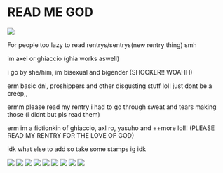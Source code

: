 # READ ME GOD
![](https://static.jojowiki.com/images/2/20/latest/20210315204953/PPPStickerGhiaccio2EX.png)

For people too lazy to read rentrys/sentrys(new rentry thing) smh

im axel or ghiaccio (ghia works aswell)

i go by she/him, im bisexual and bigender (SHOCKER!! WOAHH)

erm basic dni, proshippers and other disgusting stuff lol! just dont be a creep,,

ermm please read my rentry i had to go through sweat and tears making those (i didnt but pls read them)

erm im a fictionkin of ghiaccio, axl ro, yasuho and ++more lol!! (PLEASE READ MY RENTRY FOR THE LOVE OF GOD)

idk what else to add so take some stamps ig idk

![](https://rock.ju.mp/assets/images/gallery08/5749d5bf.png?v=a9339813) ![](https://rock.ju.mp/assets/images/gallery08/8b644afd.gif?v=a9339813)  ![](https://images-wixmp-ed30a86b8c4ca887773594c2.wixmp.com/f/b6b32f43-2068-4c1e-b997-af16d761296e/dbssg5g-745f4462-41db-4acf-b33d-8eaa8d104a4b.png/v1/fill/w_99,h_55,q_80,strp/jjba__gwess_stamp_by_whitenoize_dbssg5g-fullview.jpg?token=eyJ0eXAiOiJKV1QiLCJhbGciOiJIUzI1NiJ9.eyJzdWIiOiJ1cm46YXBwOjdlMGQxODg5ODIyNjQzNzNhNWYwZDQxNWVhMGQyNmUwIiwiaXNzIjoidXJuOmFwcDo3ZTBkMTg4OTgyMjY0MzczYTVmMGQ0MTVlYTBkMjZlMCIsIm9iaiI6W1t7ImhlaWdodCI6Ijw9NTUiLCJwYXRoIjoiXC9mXC9iNmIzMmY0My0yMDY4LTRjMWUtYjk5Ny1hZjE2ZDc2MTI5NmVcL2Ric3NnNWctNzQ1ZjQ0NjItNDFkYi00YWNmLWIzM2QtOGVhYThkMTA0YTRiLnBuZyIsIndpZHRoIjoiPD05OSJ9XV0sImF1ZCI6WyJ1cm46c2VydmljZTppbWFnZS5vcGVyYXRpb25zIl19.DagYZ9uWQopay11xiyti2JNUeUffcKsFvMv0JY3_10c) ![](https://images-wixmp-ed30a86b8c4ca887773594c2.wixmp.com/f/b6b32f43-2068-4c1e-b997-af16d761296e/dbsronp-4eb1e174-8be5-4a09-a6aa-d2f3f2ffdd75.png/v1/fill/w_99,h_55,q_80,strp/jjba__hirose_yasuho_stamp_by_whitenoize_dbsronp-fullview.jpg?token=eyJ0eXAiOiJKV1QiLCJhbGciOiJIUzI1NiJ9.eyJzdWIiOiJ1cm46YXBwOjdlMGQxODg5ODIyNjQzNzNhNWYwZDQxNWVhMGQyNmUwIiwiaXNzIjoidXJuOmFwcDo3ZTBkMTg4OTgyMjY0MzczYTVmMGQ0MTVlYTBkMjZlMCIsIm9iaiI6W1t7ImhlaWdodCI6Ijw9NTUiLCJwYXRoIjoiXC9mXC9iNmIzMmY0My0yMDY4LTRjMWUtYjk5Ny1hZjE2ZDc2MTI5NmVcL2Ric3JvbnAtNGViMWUxNzQtOGJlNS00YTA5LWE2YWEtZDJmM2YyZmZkZDc1LnBuZyIsIndpZHRoIjoiPD05OSJ9XV0sImF1ZCI6WyJ1cm46c2VydmljZTppbWFnZS5vcGVyYXRpb25zIl19.G8lsms0DzIZlQ9-M1Vcao10EnB0xih-2r1rkLDIEobQ) ![](https://images-wixmp-ed30a86b8c4ca887773594c2.wixmp.com/f/b6b32f43-2068-4c1e-b997-af16d761296e/dbsrl55-21d0a5de-c47b-48f5-a9de-79df34885a0c.png/v1/fill/w_99,h_55,q_80,strp/jjba__ghiaccio_stamp_by_whitenoize_dbsrl55-fullview.jpg?token=eyJ0eXAiOiJKV1QiLCJhbGciOiJIUzI1NiJ9.eyJzdWIiOiJ1cm46YXBwOjdlMGQxODg5ODIyNjQzNzNhNWYwZDQxNWVhMGQyNmUwIiwiaXNzIjoidXJuOmFwcDo3ZTBkMTg4OTgyMjY0MzczYTVmMGQ0MTVlYTBkMjZlMCIsIm9iaiI6W1t7ImhlaWdodCI6Ijw9NTUiLCJwYXRoIjoiXC9mXC9iNmIzMmY0My0yMDY4LTRjMWUtYjk5Ny1hZjE2ZDc2MTI5NmVcL2Ric3JsNTUtMjFkMGE1ZGUtYzQ3Yi00OGY1LWE5ZGUtNzlkZjM0ODg1YTBjLnBuZyIsIndpZHRoIjoiPD05OSJ9XV0sImF1ZCI6WyJ1cm46c2VydmljZTppbWFnZS5vcGVyYXRpb25zIl19.M4Yz4AnCBmWGR_G-852zQy1tCocOZaHla7DD_La7Mxs) ![](https://images-wixmp-ed30a86b8c4ca887773594c2.wixmp.com/f/b6b32f43-2068-4c1e-b997-af16d761296e/dbsrjtc-c8c8f2c4-cc9f-4f2d-b08b-52d9e5af86d4.png/v1/fill/w_99,h_55,q_80,strp/jjba__guido_mista_stamp_by_whitenoize_dbsrjtc-fullview.jpg?token=eyJ0eXAiOiJKV1QiLCJhbGciOiJIUzI1NiJ9.eyJzdWIiOiJ1cm46YXBwOjdlMGQxODg5ODIyNjQzNzNhNWYwZDQxNWVhMGQyNmUwIiwiaXNzIjoidXJuOmFwcDo3ZTBkMTg4OTgyMjY0MzczYTVmMGQ0MTVlYTBkMjZlMCIsIm9iaiI6W1t7ImhlaWdodCI6Ijw9NTUiLCJwYXRoIjoiXC9mXC9iNmIzMmY0My0yMDY4LTRjMWUtYjk5Ny1hZjE2ZDc2MTI5NmVcL2Ric3JqdGMtYzhjOGYyYzQtY2M5Zi00ZjJkLWIwOGItNTJkOWU1YWY4NmQ0LnBuZyIsIndpZHRoIjoiPD05OSJ9XV0sImF1ZCI6WyJ1cm46c2VydmljZTppbWFnZS5vcGVyYXRpb25zIl19.EPeo3EH0YnKKdXNn1siN4Olo2T0Y7sDSQLxWFIPkLI0)
![](https://rock.ju.mp/assets/images/gallery08/e98fc882.png?v=a9339813) ![](https://images-wixmp-ed30a86b8c4ca887773594c2.wixmp.com/f/b6b32f43-2068-4c1e-b997-af16d761296e/dbsrkl1-431da5f5-8c1a-43e2-93c2-d267e4ab2b39.png/v1/fill/w_99,h_55,q_80,strp/jjba__vinegar_doppio_stamp_by_whitenoize_dbsrkl1-fullview.jpg?token=eyJ0eXAiOiJKV1QiLCJhbGciOiJIUzI1NiJ9.eyJzdWIiOiJ1cm46YXBwOjdlMGQxODg5ODIyNjQzNzNhNWYwZDQxNWVhMGQyNmUwIiwiaXNzIjoidXJuOmFwcDo3ZTBkMTg4OTgyMjY0MzczYTVmMGQ0MTVlYTBkMjZlMCIsIm9iaiI6W1t7ImhlaWdodCI6Ijw9NTUiLCJwYXRoIjoiXC9mXC9iNmIzMmY0My0yMDY4LTRjMWUtYjk5Ny1hZjE2ZDc2MTI5NmVcL2Ric3JrbDEtNDMxZGE1ZjUtOGMxYS00M2UyLTkzYzItZDI2N2U0YWIyYjM5LnBuZyIsIndpZHRoIjoiPD05OSJ9XV0sImF1ZCI6WyJ1cm46c2VydmljZTppbWFnZS5vcGVyYXRpb25zIl19._-X89D2SFVB33aA1lnsq1iJE3ArshWzY9JIrBlOk6Hw) ![](https://rock.ju.mp/assets/images/gallery11/6436229d.jpg?v=a9339813)


